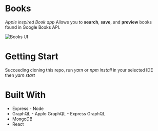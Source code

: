 # Books
*Apple inspired Book app* Allows you to **search**, **save**, and **preview** books found in Google Books API.

![Books UI](/client/public/images/UI.png)

# Getting Start
Succeeding cloning this repo, run *yarn* or *npm install* in your selected IDE then *yarn start*

# Built With
- Express - Node
- GraphQL - Applo GraphQL - Express GraphQL
- MongoDB
- React
